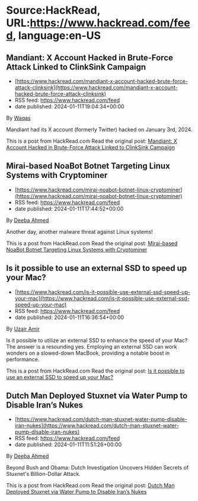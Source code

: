 # Source:HackRead, URL:https://www.hackread.com/feed, language:en-US

## Mandiant: X Account Hacked in Brute-Force Attack Linked to ClinkSink Campaign
 - [https://www.hackread.com/mandiant-x-account-hacked-brute-force-attack-clinksink](https://www.hackread.com/mandiant-x-account-hacked-brute-force-attack-clinksink)
 - RSS feed: https://www.hackread.com/feed
 - date published: 2024-01-11T19:04:34+00:00

<p>By <a href="https://www.hackread.com/author/hackread/" rel="nofollow">Waqas</a></p>
<p>Mandiant had its X account (formerly Twitter) hacked on January 3rd, 2024.</p>
<p>This is a post from HackRead.com Read the original post: <a href="https://www.hackread.com/mandiant-x-account-hacked-brute-force-attack-clinksink/" rel="nofollow">Mandiant: X Account Hacked in Brute-Force Attack Linked to ClinkSink Campaign</a></p>

## Mirai-based NoaBot Botnet Targeting Linux Systems with Cryptominer
 - [https://www.hackread.com/mirai-noabot-botnet-linux-cryptominer](https://www.hackread.com/mirai-noabot-botnet-linux-cryptominer)
 - RSS feed: https://www.hackread.com/feed
 - date published: 2024-01-11T17:44:52+00:00

<p>By <a href="https://www.hackread.com/author/deeba/" rel="nofollow">Deeba Ahmed</a></p>
<p>Another day, another malware threat against Linux systems!</p>
<p>This is a post from HackRead.com Read the original post: <a href="https://www.hackread.com/mirai-noabot-botnet-linux-cryptominer/" rel="nofollow">Mirai-based NoaBot Botnet Targeting Linux Systems with Cryptominer</a></p>

## Is it possible to use an external SSD to speed up your Mac?
 - [https://www.hackread.com/is-it-possible-use-external-ssd-speed-up-your-mac](https://www.hackread.com/is-it-possible-use-external-ssd-speed-up-your-mac)
 - RSS feed: https://www.hackread.com/feed
 - date published: 2024-01-11T16:36:54+00:00

<p>By <a href="https://www.hackread.com/author/uzair/" rel="nofollow">Uzair Amir</a></p>
<p>Is it possible to utilize an external SSD to enhance the speed of your Mac? The answer is a resounding yes. Employing an external SSD can work wonders on a slowed-down MacBook, providing a notable boost in performance.</p>
<p>This is a post from HackRead.com Read the original post: <a href="https://www.hackread.com/is-it-possible-use-external-ssd-speed-up-your-mac/" rel="nofollow">Is it possible to use an external SSD to speed up your Mac?</a></p>

## Dutch Man Deployed Stuxnet via Water Pump to Disable Iran’s Nukes
 - [https://www.hackread.com/dutch-man-stuxnet-water-pump-disable-iran-nukes](https://www.hackread.com/dutch-man-stuxnet-water-pump-disable-iran-nukes)
 - RSS feed: https://www.hackread.com/feed
 - date published: 2024-01-11T11:51:26+00:00

<p>By <a href="https://www.hackread.com/author/deeba/" rel="nofollow">Deeba Ahmed</a></p>
<p>Beyond Bush and Obama: Dutch Investigation Uncovers Hidden Secrets of Stuxnet's Billion-Dollar Attack.</p>
<p>This is a post from HackRead.com Read the original post: <a href="https://www.hackread.com/dutch-man-stuxnet-water-pump-disable-iran-nukes/" rel="nofollow">Dutch Man Deployed Stuxnet via Water Pump to Disable Iran&#8217;s Nukes</a></p>

